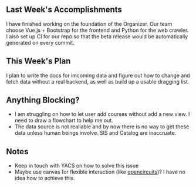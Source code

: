 ## Last Week's Accomplishments

I have finished working on the foundation of the Organizer. Our team choose Vue.js + Bootstrap for the frontend and Python for the web crawler. I also set up CI for our repo so that the beta release would be automatically generated on every commit.

## This Week's Plan

I plan to write the docs for imcoming data and figure out how to change and fetch data without a real backend, as well as build up a usable dragging list. 

## Anything Blocking?

- I am struggling on how to let user add courses without add a new view. I need to draw a flowchart to help me out.
- The data source is not realiable and by now there is no way to get these data unless human beings involve. SIS and Catalog are inaccruate.



## Notes


- Keep in touch with YACS on how to solve this issue
- Maybe use canvas for flexible interaction (like [opencircuits](https://rcos.io/projects/leonmontealegre/opencircuits/profile))? I have no idea how to achieve this.

